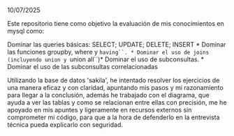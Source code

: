 10/07/2025

Este repositorio tiene como objetivo la evaluación de mis conocimientos en mysql como: 

Dominar las queries básicas: SELECT; UPDATE; DELETE; INSERT *
Dominar las funciones groupby, where y `having``. *
Dominar el uso de joins (incluyendo union y `union all``)*
Dominar el uso de subconsultas. *
Dominar el uso de las subconsultas correlacionadas

Utilizando la base de datos 'sakila', he intentado resolver los ejercicios de una manera eficaz y con claridad, apuntando mis pasos y mi razonamiento para llegar a la conclusión, además he trabajado con el diagrama, que ayuda a ver las tablas y como se relacionan entre ellas con precisión, me he apoyado en mis apuntes y ligeramente en recursos externos sin comprometer mi código, para que a la hora de defenderlo en la entrevista técnica pueda explicarlo con seguridad.


